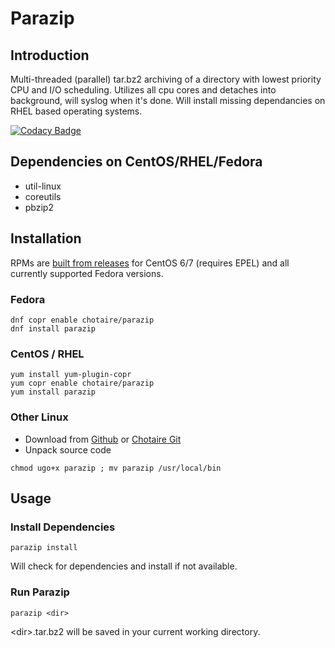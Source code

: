 # Parazip

## Introduction

Multi-threaded (parallel) tar.bz2 archiving of a directory with lowest priority CPU and I/O scheduling. Utilizes all cpu cores and detaches into background, will syslog when it's done. Will install missing dependancies on RHEL based operating systems.

[![Codacy Badge](https://api.codacy.com/project/badge/Grade/3957b4329a2f43348d6c90049f6d427f)](https://www.codacy.com/app/chotaire/parazip?utm_source=github.com&amp;utm_medium=referral&amp;utm_content=chotaire/parazip&amp;utm_campaign=Badge_Grade)

## Dependencies on CentOS/RHEL/Fedora
*   util-linux
*   coreutils
*   pbzip2

## Installation

RPMs are [built from releases](https://copr.fedorainfracloud.org/coprs/chotaire/parazip/ "Parazip Repos on Fedora copr") for CentOS 6/7 (requires EPEL) and all currently supported Fedora versions.

### Fedora
```Shell
dnf copr enable chotaire/parazip
dnf install parazip
```

### CentOS / RHEL
```Shell
yum install yum-plugin-copr
yum copr enable chotaire/parazip
yum install parazip
```

### Other Linux
*   Download from [Github](https://github.com/chotaire/parazip/releases) or [Chotaire Git](https://git.chotaire.net/chotaire/parazip/releases)
*   Unpack source code

```Shell
chmod ugo+x parazip ; mv parazip /usr/local/bin
```

## Usage

### Install Dependencies

`parazip install`

Will check for dependencies and install if not available.

### Run Parazip

`parazip <dir>`

\<dir\>.tar.bz2 will be saved in your current working directory.